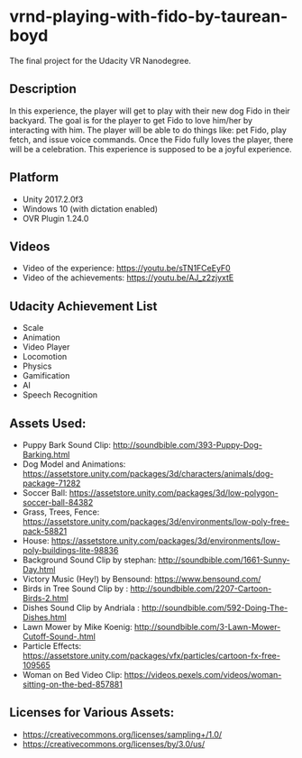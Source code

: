 # vrnd-playing-with-fido-by-taurean-boyd
The final project for the Udacity VR Nanodegree.

## Description
In this experience, the player will get to play with their new dog Fido in their backyard. The goal is for the player to get Fido to love him/her by interacting with him. The player will be able to do things like: pet Fido, play fetch, and issue voice commands. Once the Fido fully loves the player, there will be a celebration. This experience is supposed to be a joyful experience.

## Platform
 - Unity 2017.2.0f3
 - Windows 10 (with dictation enabled)
 - OVR Plugin 1.24.0

## Videos
 - Video of the experience: https://youtu.be/sTN1FCeEyF0
 - Video of the achievements: https://youtu.be/AJ_z2zjyxtE

## Udacity Achievement List
 - Scale
 - Animation
 - Video Player
 - Locomotion
 - Physics
 - Gamification
 - AI
 - Speech Recognition

## Assets Used:
 - Puppy Bark Sound Clip: http://soundbible.com/393-Puppy-Dog-Barking.html
 - Dog Model and Animations: https://assetstore.unity.com/packages/3d/characters/animals/dog-package-71282
 - Soccer Ball: https://assetstore.unity.com/packages/3d/low-polygon-soccer-ball-84382
 - Grass, Trees, Fence: https://assetstore.unity.com/packages/3d/environments/low-poly-free-pack-58821
 - House: https://assetstore.unity.com/packages/3d/environments/low-poly-buildings-lite-98836
 - Background Sound Clip by stephan: http://soundbible.com/1661-Sunny-Day.html
 - Victory Music (Hey!) by Bensound: https://www.bensound.com/
 - Birds in Tree Sound Clip by : http://soundbible.com/2207-Cartoon-Birds-2.html
 - Dishes Sound Clip by Andriala : http://soundbible.com/592-Doing-The-Dishes.html
 - Lawn Mower by Mike Koenig: http://soundbible.com/3-Lawn-Mower-Cutoff-Sound-.html
 - Particle Effects: https://assetstore.unity.com/packages/vfx/particles/cartoon-fx-free-109565
 - Woman on Bed Video Clip: https://videos.pexels.com/videos/woman-sitting-on-the-bed-857881

## Licenses for Various Assets:
 - https://creativecommons.org/licenses/sampling+/1.0/
 - https://creativecommons.org/licenses/by/3.0/us/
